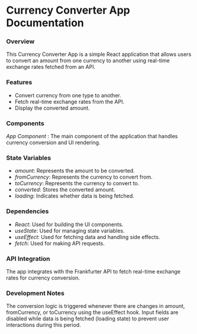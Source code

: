 # Currency Converter App Documentation

### Overview

This Currency Converter App is a simple React application that allows users to convert an amount from one currency to another using real-time exchange rates fetched from an API.

### Features

- Convert currency from one type to another.
- Fetch real-time exchange rates from the API.
- Display the converted amount.

### Components

_App Component_ : The main component of the application that handles currency conversion and UI rendering.

### State Variables

- _amount_: Represents the amount to be converted.
- _fromCurrency_: Represents the currency to convert from.
- _toCurrency_: Represents the currency to convert to.
- _converted_: Stores the converted amount.
- _loading_: Indicates whether data is being fetched.

### Dependencies

- _React_: Used for building the UI components.
- _useState_: Used for managing state variables.
- _useEffect_: Used for fetching data and handling side effects.
- _fetch_: Used for making API requests.

### API Integration

The app integrates with the Frankfurter API to fetch real-time exchange rates for currency conversion.

### Development Notes

The conversion logic is triggered whenever there are changes in amount, fromCurrency, or toCurrency using the useEffect hook.
Input fields are disabled while data is being fetched (loading state) to prevent user interactions during this period.
